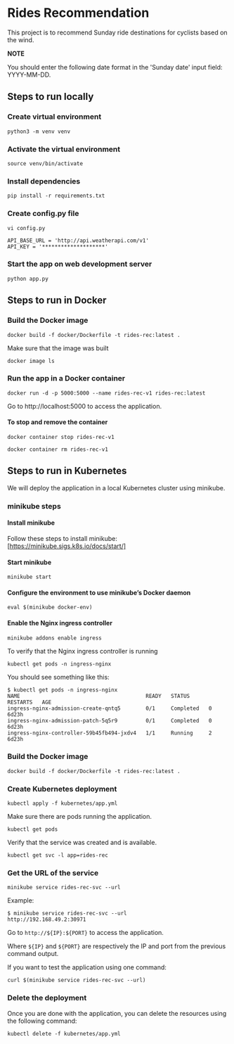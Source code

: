 # Rides Recommendation

This project is to recommend Sunday ride destinations for cyclists based on the wind.

**NOTE**

You should enter the following date format in the 'Sunday date' input field: YYYY-MM-DD.

## Steps to run locally

### Create virtual environment

```
python3 -m venv venv
```

### Activate the virtual environment

```
source venv/bin/activate
```

### Install dependencies

```
pip install -r requirements.txt
```

### Create config.py file

```
vi config.py

API_BASE_URL = 'http://api.weatherapi.com/v1'
API_KEY = '********************'
```

### Start the app on web development server

```
python app.py
```

## Steps to run in Docker

### Build the Docker image

```
docker build -f docker/Dockerfile -t rides-rec:latest .
```

Make sure that the image was built

```
docker image ls
```

### Run the app in a Docker container

```
docker run -d -p 5000:5000 --name rides-rec-v1 rides-rec:latest
```

Go to http://localhost:5000 to access the application.

#### To stop and remove the container

```
docker container stop rides-rec-v1

docker container rm rides-rec-v1
```

## Steps to run in Kubernetes

We will deploy the application in a local Kubernetes cluster using minikube.

### minikube steps

#### Install minikube

Follow these steps to install minikube: [https://minikube.sigs.k8s.io/docs/start/]

#### Start minikube

```
minikube start
```

#### Configure the environment to use minikube’s Docker daemon

```
eval $(minikube docker-env)
```

#### Enable the Nginx ingress controller

```
minikube addons enable ingress
```

To verify that the Nginx ingress controller is running

```
kubectl get pods -n ingress-nginx
```

You should see something like this:

```
$ kubectl get pods -n ingress-nginx
NAME                                        READY   STATUS      RESTARTS   AGE
ingress-nginx-admission-create-qntq5        0/1     Completed   0          6d23h
ingress-nginx-admission-patch-5q5r9         0/1     Completed   0          6d23h
ingress-nginx-controller-59b45fb494-jxdv4   1/1     Running     2          6d23h
```

### Build the Docker image

```
docker build -f docker/Dockerfile -t rides-rec:latest .
```

### Create Kubernetes deployment

```
kubectl apply -f kubernetes/app.yml
```

Make sure there are pods running the application.

```
kubectl get pods
```

Verify that the service was created and is available.

```
kubectl get svc -l app=rides-rec
```

### Get the URL of the service

```
minikube service rides-rec-svc --url
```

Example:

```
$ minikube service rides-rec-svc --url
http://192.168.49.2:30971
```

Go to `http://${IP}:${PORT}` to access the application.

Where `${IP}` and `${PORT}` are respectively the IP and port from the previous command output.

If you want to test the application using one command:

```
curl $(minikube service rides-rec-svc --url)
```

### Delete the deployment

Once you are done with the application, you can delete the resources using the following command:

```
kubectl delete -f kubernetes/app.yml
```